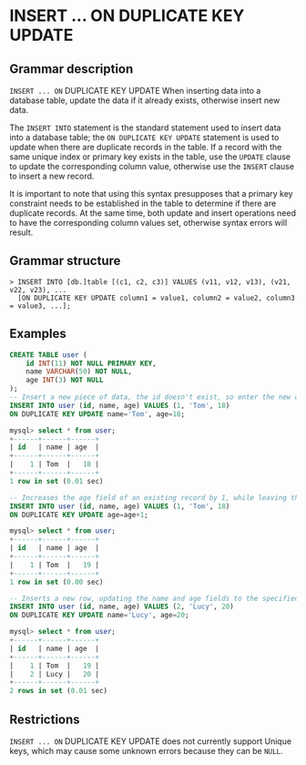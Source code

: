 # **INSERT ... ON DUPLICATE KEY UPDATE**

## **Grammar description**

`INSERT ... ON` DUPLICATE KEY UPDATE When inserting data into a database table, update the data if it already exists, otherwise insert new data.

The `INSERT INTO` statement is the standard statement used to insert data into a database table; the `ON DUPLICATE KEY UPDATE` statement is used to update when there are duplicate records in the table. If a record with the same unique index or primary key exists in the table, use the `UPDATE` clause to update the corresponding column value, otherwise use the `INSERT` clause to insert a new record.

It is important to note that using this syntax presupposes that a primary key constraint needs to be established in the table to determine if there are duplicate records. At the same time, both update and insert operations need to have the corresponding column values set, otherwise syntax errors will result.

## **Grammar structure**

```
> INSERT INTO [db.]table [(c1, c2, c3)] VALUES (v11, v12, v13), (v21, v22, v23), ...
  [ON DUPLICATE KEY UPDATE column1 = value1, column2 = value2, column3 = value3, ...];
```

## **Examples**

```sql
CREATE TABLE user (
    id INT(11) NOT NULL PRIMARY KEY,
    name VARCHAR(50) NOT NULL,
    age INT(3) NOT NULL
);
-- Insert a new piece of data, the id doesn't exist, so enter the new data.
INSERT INTO user (id, name, age) VALUES (1, 'Tom', 18)
ON DUPLICATE KEY UPDATE name='Tom', age=18;

mysql> select * from user;
+------+------+------+
| id   | name | age  |
+------+------+------+
|    1 | Tom  |   18 |
+------+------+------+
1 row in set (0.01 sec)

-- Increases the age field of an existing record by 1, while leaving the name field unchanged.
INSERT INTO user (id, name, age) VALUES (1, 'Tom', 18)
ON DUPLICATE KEY UPDATE age=age+1;

mysql> select * from user;
+------+------+------+
| id   | name | age  |
+------+------+------+
|    1 | Tom  |   19 |
+------+------+------+
1 row in set (0.00 sec)

-- Inserts a new row, updating the name and age fields to the specified values.
INSERT INTO user (id, name, age) VALUES (2, 'Lucy', 20)
ON DUPLICATE KEY UPDATE name='Lucy', age=20;

mysql> select * from user;
+------+------+------+
| id   | name | age  |
+------+------+------+
|    1 | Tom  |   19 |
|    2 | Lucy |   20 |
+------+------+------+
2 rows in set (0.01 sec)
```

## **Restrictions**

`INSERT ... ON` DUPLICATE KEY UPDATE does not currently support Unique keys, which may cause some unknown errors because they can be `NULL`.
